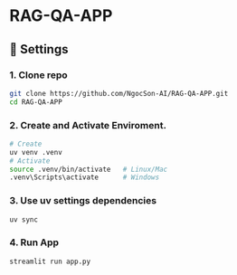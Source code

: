# RAG-QA-APP

## 🚀 Settings

### 1. Clone repo
```bash
git clone https://github.com/NgocSon-AI/RAG-QA-APP.git
cd RAG-QA-APP
```
### 2. Create and Activate Enviroment.
```bash
# Create
uv venv .venv
# Activate
source .venv/bin/activate   # Linux/Mac
.venv\Scripts\activate      # Windows
```

### 3.  Use uv settings dependencies
```bash
uv sync
```

### 4. Run App
```bash
streamlit run app.py
```

